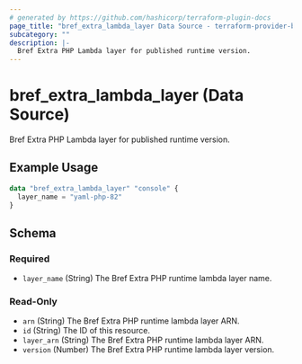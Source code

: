 ```yaml
---
# generated by https://github.com/hashicorp/terraform-plugin-docs
page_title: "bref_extra_lambda_layer Data Source - terraform-provider-bref"
subcategory: ""
description: |-
  Bref Extra PHP Lambda layer for published runtime version.
---
```


# bref_extra_lambda_layer (Data Source)

Bref Extra PHP Lambda layer for published runtime version.

## Example Usage

```terraform
data "bref_extra_lambda_layer" "console" {
  layer_name = "yaml-php-82"
}
```

<!-- schema generated by tfplugindocs -->
## Schema

### Required

- `layer_name` (String) The Bref Extra PHP runtime lambda layer name.

### Read-Only

- `arn` (String) The Bref Extra PHP runtime lambda layer ARN.
- `id` (String) The ID of this resource.
- `layer_arn` (String) The Bref Extra PHP runtime lambda layer ARN.
- `version` (Number) The Bref Extra PHP runtime lambda layer version.


